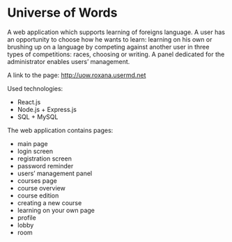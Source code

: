 # Universe of Words

A web application which supports learning of foreigns language. A user has an opportunity to choose how he wants to learn: learning on his own or brushing up on a language by competing against another user in three types of competitions: races, choosing or writing. A panel dedicated for the administrator enables users’ management. 

A link to the page: http://uow.roxana.usermd.net

Used technologies:
- React.js
- Node.js + Express.js
- SQL + MySQL

The web application contains pages:
- main page
- login screen
- registration screen
- password reminder
- users’ management panel
- courses page
- course overview
- course edition
- creating a new course
- learning on your own page
- profile
- lobby
- room
